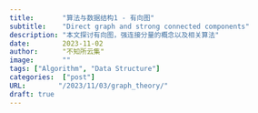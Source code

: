 ```yaml
---
title:       "算法与数据结构1 - 有向图"
subtitle:    "Direct graph and strong connected components"
description: "本文探讨有向图，强连接分量的概念以及相关算法"
date:        2023-11-02
author:      "不知所云集"
image:       ""
tags: ["Algorithm", "Data Structure"]
categories:  ["post"]
URL:        "/2023/11/03/graph_theory/"
draft: true
---
```

